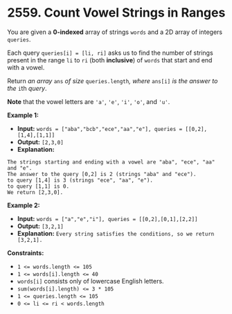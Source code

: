 # 2559. Count Vowel Strings in Ranges

You are given a **0-indexed** array of strings `words` and a 2D array of integers `queries`.

Each query `queries[i] = [li, ri]` asks us to find the number of strings present in the range `li` to `ri` (both **inclusive**) of `words` that start and end with a vowel.

Return _an array_ `ans` _of size_ `queries.length`_, where_ `ans[i]` _is the answer to the_ `i`th _query_.

**Note** that the vowel letters are `'a'`, `'e'`, `'i'`, `'o'`, and `'u'`.

**Example 1:**

* **Input:** `words = ["aba","bcb","ece","aa","e"], queries = [[0,2],[1,4],[1,1]]`
* **Output:** `[2,3,0]`
* **Explanation:**
```
The strings starting and ending with a vowel are "aba", "ece", "aa" and "e".
The answer to the query [0,2] is 2 (strings "aba" and "ece").
to query [1,4] is 3 (strings "ece", "aa", "e").
to query [1,1] is 0.
We return [2,3,0].
```

**Example 2:**

* **Input:** `words = ["a","e","i"], queries = [[0,2],[0,1],[2,2]]`
* **Output:** `[3,2,1]`
* **Explanation:** `Every string satisfies the conditions, so we return [3,2,1].`

**Constraints:**

*   `1 <= words.length <= 105`
*   `1 <= words[i].length <= 40`
*   `words[i]` consists only of lowercase English letters.
*   `sum(words[i].length) <= 3 * 105`
*   `1 <= queries.length <= 105`
*   `0 <= li <= ri < words.length`
